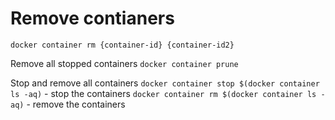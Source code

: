 # Remove contianers

`docker container rm {container-id} {container-id2}`

Remove all stopped containers
`docker container prune`

Stop and remove all containers
`docker container stop $(docker container ls -aq)` - stop the containers
`docker container rm $(docker container ls -aq)` - remove the containers
